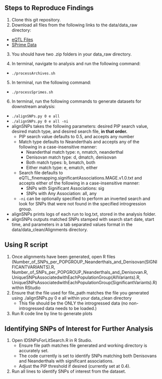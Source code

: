 ## Steps to Reproduce Findings

1. Clone this git repository. 
2. Download all files from the following links to the data/data_raw directory:
- [eQTL Files](https://www.dropbox.com/scl/fo/3filfi60qhxgokmjb6weq/AGLqwdegrXF5NUYqAl7EI6Q/QTL_results/eQTL_results/eQTL_finemapping_results?dl=0&rlkey=ihnv8hpbj1ilb96cxsm8fc42p&subfolder_nav_tracking=1)
- [SPrime Data](https://data.mendeley.com/datasets/y7hyt83vxr/1)

3. You should have two .zip folders in your data_raw directory.

4. In terminal, navigate to analysis and run the following command:
- `./processArchives.sh`

5. In terminal, run the following command:
- `./processSprimes.sh`

6. In terminal, run the following commands to generate datasets for downstream analysis:
- `./alignSNPs.py 0 e all`
- `./alignSNPs.py 0 e all -ni`
- alignSNPs takes the following parameters: desired PIP search value, desired match type, and desired search file, **in that order.**
    - PIP search value defaults to 0.5, and accepts any number
    - Match type defaults to Neanderthals and accepts any of the following in a case-insensitive manner:
        - Neanderthal match type: n, nmatch, neanderthal
        - Denisovan match type: d, dmatch, denisovan
        - Both match types: b, bmatch, both
        - Either match type: e, ematch, either
    - Search file defaults to eQTL_finemapping.significantAssociations.MAGE.v1.0.txt and accepts either of the following in a case-insensitive manner:
        - SNPs with Significant Associations: sig
        - SNPs with Any Association: all, any
    - `-ni` can be optionally specified to perform an inverted search and look for SNPs that were not found in the specified introgression group.
- alignSNPs prints logs of each run to log.txt, stored in the analysis folder.
- alignSNPs outputs matched SNPs stamped with search start date, start time, and parameters in a tab separated values format in the data/data_clean/Alignments directory.

## Using R script

1. Once alignments have been generated, open R files (Number_of_SNPs_per_POPGROUP_Neanderthals_and_Denisovan(SIGNIFICANTVARIANTS).R,
Number_of_SNPs_per_POPGROUP_Neanderthals_and_Denisovan.R, UniqueSNPsAssociatedwithEachPopulationGroup(AllVariants).R,
UniqueSNPsAssociatedwithEachPopulationGroup(SignificantVariants).R) within RStudio
2. Ensure that the file used for file_path matches the file you generated using ./alignSNPs.py 0 e all within your data_clean directory
   - This file should be the ONLY the introgressed data (no non-introgressed data needs to be loaded.)
3. Run R code line by line to generate plots

## Identifying SNPs of Interest for Further Analysis

1. Open IDSNPsForLitSearch.R in R Studio.
    - Ensure file path matches file generated and working directory is accurately set. 
    - The code currently is set to identify SNPs matching both Denisovans and Neanderthals with significant associations. 
    - Adjust the PIP threshold if desired (currently set at 0.4). 
3. Run all lines to identify SNPs of interest from the dataset.
